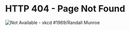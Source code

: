 # HTTP 404 - Page Not Found
![Not Available - xkcd #1969/Randall Munroe](https://imgs.xkcd.com/comics/not_available.png)